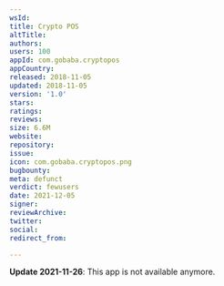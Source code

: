 ```yaml
---
wsId: 
title: Crypto POS
altTitle: 
authors: 
users: 100
appId: com.gobaba.cryptopos
appCountry: 
released: 2018-11-05
updated: 2018-11-05
version: '1.0'
stars: 
ratings: 
reviews: 
size: 6.6M
website: 
repository: 
issue: 
icon: com.gobaba.cryptopos.png
bugbounty: 
meta: defunct
verdict: fewusers
date: 2021-12-05
signer: 
reviewArchive: 
twitter: 
social: 
redirect_from: 

---
```


**Update 2021-11-26**: This app is not available anymore.

